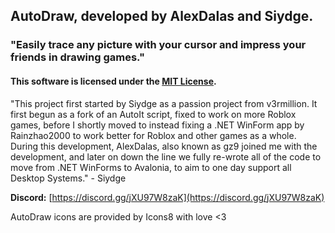 ## AutoDraw, developed by AlexDalas and Siydge.

### "Easily trace any picture with your cursor and impress your friends in drawing games."

#### This software is licensed under the [MIT License](https://github.com/auto-draw/autodraw/blob/main/LICENSE).

"This project first started by Siydge as a passion project from v3rmillion. It first begun as a fork of an AutoIt script, fixed to work on more Roblox games, before I shortly moved to instead fixing a .NET WinForm app by Rainzhao2000 to work better for Roblox and other games as a whole. During this development, AlexDalas, also known as gz9 joined me with the development, and later on down the line we fully re-wrote all of the code to move from .NET WinForms to Avalonia, to aim to one day support all Desktop Systems." - Siydge

**Discord:** [https://discord.gg/jXU97W8zaK](https://discord.gg/jXU97W8zaK)

AutoDraw icons are provided by Icons8 with love <3

